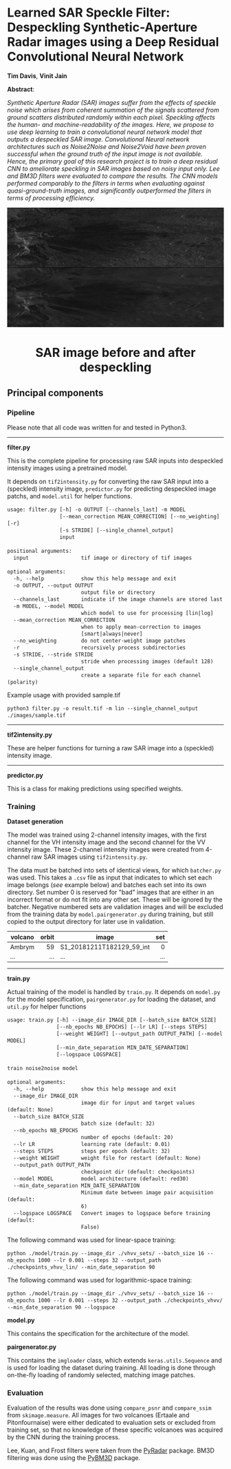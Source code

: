 
# Learned SAR Speckle Filter: Despeckling Synthetic-Aperture Radar images using a Deep Residual Convolutional Neural Network

**Tim Davis**, **Vinit Jain**

**Abstract**:

_Synthetic Aperture Radar (SAR) images suffer from the effects of speckle noise which arises from coherent
summation of the signals scattered from ground scatters distributed randomly within each pixel. Speckling
affects the human- and machine-readability of the images. Here, we propose to use deep learning to train
a convolutional neural network model that outputs a despeckled SAR image. Convolutional Neural network
architectures such as Noise2Noise and Noise2Void have been proven successful when the ground truth of the
input image is not available. Hence, the primary goal of this research project is to train a deep residual CNN
to ameliorate speckling in SAR images based on noisy input only. Lee and BM3D filters were evaluated to
compare the results. The CNN models performed comparably to the filters in terms when evaluating against
quasi-ground-truth images, and significantly outperformed the filters in terms of processing efficiency._

![Despeckled SAR image](./images/cover.jpg "Despeckled SAR image")

# <p align="center">SAR image before and after despeckling </p>

## Principal components

### Pipeline

Please note that all code was written for and tested in Python3.

-----------------------

**filter.py**

This is the complete pipeline for processing raw SAR inputs into despeckled 
intensity images using a pretrained model.

It depends on `tif2intensity.py` for converting the raw SAR input into a
(speckled) intensity image, `predictor.py` for predicting despeckled image
patchs, and `model.util` for helper functions.

```
usage: filter.py [-h] -o OUTPUT [--channels_last] -m MODEL
                 [--mean_correction MEAN_CORRECTION] [--no_weighting] [-r]                             
                 [-s STRIDE] [--single_channel_output]                                                 
                 input                                                                                 
                                                                                                       
positional arguments:
  input                 tif image or directory of tif images

optional arguments:
  -h, --help            show this help message and exit
  -o OUTPUT, --output OUTPUT
                        output file or directory
  --channels_last       indicate if the image channels are stored last
  -m MODEL, --model MODEL
                        which model to use for processing [lin|log]
  --mean_correction MEAN_CORRECTION
                        when to apply mean-correction to images
                        [smart|always|never]
  --no_weighting        do not center-weight image patches
  -r                    recursively process subdirectories
  -s STRIDE, --stride STRIDE
                        stride when processing images (default 128)
  --single_channel_output
                        create a separate file for each channel (polarity)
```

Example usage with provided sample.tif

```
python3 filter.py -o result.tif -m lin --single_channel_output ./images/sample.tif
```


-----------------------

**tif2intensity.py**

These are helper functions for turning a raw SAR image into a (speckled) intensity
image.

-----------------------

**predictor.py**

This is a class for making predictions using specified weights.


### Training

**Dataset generation**

The model was trained using 2-channel intensity images, with the first channel for
the VH intensity image and the second channel for the VV intensity image. These 2-channel
intensity images were created from 4-channel raw SAR images using `tif2intensity.py`.

The data must be batched into sets of identical views, for which `batcher.py` was used.
This takes a `.csv` file as input that indicates to which set each image belongs (*see* 
example below) and batches each set into its own directory. Set number 0 is reserved for 
"bad" images that are either in an incorrect format or do not fit into any other set. 
These will be ignored by the batcher. Negative numbered sets are validation images
and will be excluded from the training data by `model.pairgenerator.py` during training,
but still copied to the output directory for later use in validation.

| volcano    | orbit    | image                     | set   |
|------------|---------:|---------------------------|------:|
|Ambrym      |        59| S1_20181211T182129_59_int |      0|
|...         |       ...| ...                       |    ...|



-----------------------

**train.py**

Actual training of the model is handled by `train.py`. It depends on `model.py` for 
the model specification, `pairgenerator.py` for loading the dataset, and `util.py` for 
helper functions

```
usage: train.py [-h] --image_dir IMAGE_DIR [--batch_size BATCH_SIZE]
                [--nb_epochs NB_EPOCHS] [--lr LR] [--steps STEPS]
                [--weight WEIGHT] [--output_path OUTPUT_PATH] [--model MODEL]
                [--min_date_separation MIN_DATE_SEPARATION]
                [--logspace LOGSPACE]

train noise2noise model

optional arguments:
  -h, --help            show this help message and exit
  --image_dir IMAGE_DIR
                        image dir for input and target values (default: None)
  --batch_size BATCH_SIZE
                        batch size (default: 32)
  --nb_epochs NB_EPOCHS
                        number of epochs (default: 20)
  --lr LR               learning rate (default: 0.01)
  --steps STEPS         steps per epoch (default: 32)
  --weight WEIGHT       weight file for restart (default: None)
  --output_path OUTPUT_PATH
                        checkpoint dir (default: checkpoints)
  --model MODEL         model architecture (default: red30)
  --min_date_separation MIN_DATE_SEPARATION
                        Minimum date between image pair acquisition (default:
                        6)
  --logspace LOGSPACE   Convert images to logspace before training (default:
                        False)
```

The following command was used for linear-space training: 

```shell
python ./model/train.py --image_dir ./vhvv_sets/ --batch_size 16 --nb_epochs 1000 --lr 0.001 --steps 32 --output_path ./checkpoints_vhvv_lin/ --min_date_separation 90
```

The following command was used for logarithmic-space training:

```shell
python ./model/train.py --image_dir ./vhvv_sets/ --batch_size 16 --nb_epochs 1000 --lr 0.001 --steps 32 --output_path ./checkpoints_vhvv/ --min_date_separation 90 --logspace

```

**model.py**

This contains the specification for the architecture of the model.

**pairgenerator.py**

This contains the `imgloader` class, which extends `keras.utils.Sequence` and is used for 
loading the dataset during training. All loading is done through on-the-fly loading 
of randomly selected, matching image patches.

### Evaluation

Evaluation of the results was done using `compare_psnr` and `compare_ssim` from `skimage.measure`. 
All images for two volcanoes (Ertaale and Pitonfournaise) were either dedicated to evaluation sets 
or excluded from training set, so that no knowledge of these specific volcanoes was acquired by 
the CNN during the training process.

Lee, Kuan, and Frost filters were taken from the [PyRadar](https://pypi.org/project/pyradar/) package. 
BM3D filtering was done using the [PyBM3D](https://github.com/ericmjonas/pybm3d) package.

